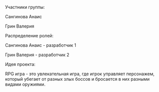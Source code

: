 Участники группы:


Сангинова Анаис

Грин Валерия


Распределение ролей:


Сангинова Анаис - разработчик 1

Грин Валерия - разработчик 2

Идея проекта:


RPG игра - это увлекательная игра, где игрок управляет персонажем, который убегает от разных злых боссов и бросается в них разными видами оружиями.
